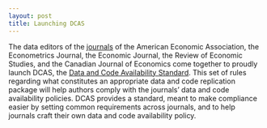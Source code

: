 ```yaml
---
layout: post
title: Launching DCAS
---
```

The data editors of the [journals](/journals/) of the American Economic Association, the Econometrics Journal, the Economic Journal, the Review of Economic Studies, and the Canadian Journal of Economics come together to proudly launch DCAS, the [Data and Code Availability Standard](/). This set of rules regarding what constitutes an appropriate data and code replication package will help authors comply with the journals’ data and code availability policies. DCAS provides a standard, meant to make compliance easier by setting common requirements across journals, and to help journals craft their own data and code availability policy.